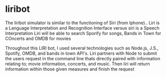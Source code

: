 # liribot

The liribot simulator is similar to the functioning of Siri (from Iphone).. 
Liri is a Language Interpretation and Recognition Interface versus siri is a Speech Interpretation
Liri will be able to search Sporify for songs, Bands in Town for COncerts and OMDB for movies

Throughout this LIRI bot, I used several technologies such as Node.js, J.S., Spotify, OMDB, and bands in town API's.
Liri partners with Node to submit the users request in the command line thats directly paired with information relating to; movie information, concerts, and music. Then liri will return information within those given measures and finish the request
 


